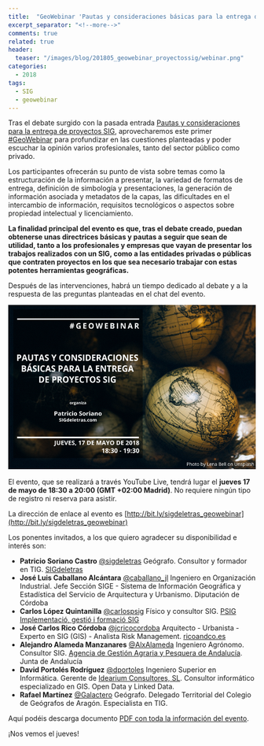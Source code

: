```yaml
---
title:  "GeoWebinar 'Pautas y consideraciones básicas para la entrega de proyectos SIG'"
excerpt_separator: "<!--more-->"
comments: true
related: true
header:
  teaser: "/images/blog/201805_geowebinar_proyectossig/webinar.png"
categories: 
  - 2018
tags:
  - SIG
  - geowebinar
---
```


Tras el debate surgido con la pasada entrada  [Pautas y consideraciones para la entrega de proyectos SIG](http://www.sigdeletras.com/2018/pautas_y_consideraciones_para_la_entrega_de_proyectos_sig/), aprovecharemos este primer [#GeoWebinar](https://twitter.com/hashtag/GeoWebinar?src=hash) para profundizar en las cuestiones planteadas y poder escuchar la opinión varios profesionales, tanto del sector público como privado. 

Los participantes ofrecerán su punto de vista sobre temas como la estructuración de la información a presentar, la variedad de formatos de entrega, definición de simbología y presentaciones, la generación de información asociada y metadatos de la capas, las dificultades en el intercambio de información, requisitos tecnológicos o aspectos sobre propiedad intelectual y licenciamiento.

**La finalidad principal del evento es que, tras el  debate creado, puedan obtenerse unas directrices básicas y pautas a seguir que sean de  utilidad, tanto a los profesionales y empresas que vayan de presentar los trabajos realizados con un SIG, como a las entidades privadas o públicas que contraten proyectos en los que sea necesario trabajar con estas potentes herramientas geográficas.**

Después de las intervenciones, habrá un tiempo dedicado al debate y a la respuesta de las preguntas planteadas en el chat del evento.

![Flayer Geowebinar](/images/blog/201805_geowebinar_proyectossig/webinar.png)

El evento, que se realizará a través YouTube Live, tendrá lugar el **jueves 17 de mayo de 18:30 a 20:00 (GMT +02:00 Madrid)**. No requiere ningún tipo de registro ni reserva para asistir. 

La dirección de enlace al evento es [http://bit.ly/sigdeletras_geowebinar](http://bit.ly/sigdeletras_geowebinar)

Los ponentes invitados, a los que quiero agradecer su disponibilidad e interés son:

- **Patricio Soriano Castro** [@sigdeletras](https://twitter.com/sigdeletras) Geógrafo. Consultor y formador en TIG. [SIGdeletras](https://es.linkedin.com/in/patriciosorianocastro)
- **José Luis Caballano Alcántara** [@caballano_jl](https://twitter.com/caballano_jl) Ingeniero en Organización Industrial. Jefe Sección SIGE - Sistema de Información Geográfica y Estadística del Servicio de Arquitectura y Urbanismo. Diputación de Córdoba
- **Carlos López Quintanilla** [@carlospsig](https://twitter.com/carlospsig) Físico y consultor SIG. [PSIG Implementació, gestió i formació SIG](http://psig.es/ca/nosaltres/)
- **José Carlos Rico Córdoba** [@jcricocordoba](https://twitter.com/jcricocordoba)  Arquitecto - Urbanista - Experto en SIG (GIS) - Analista Risk Management. [ricoandco.es](https://t.co/QNGsKRb47r)
- **Alejandro Alameda Manzanares** [@AlxAlameda](https://twitter.com/AlxAlameda) Ingeniero Agrónomo. Consultor SIG.  [Agencia de Gestión Agraria y Pesquera de Andalucía](http://www.juntadeandalucia.es/agenciaagrariaypesquera/agenciaagrariaypesquera/portal/web/principal).  Junta de Andalucía
- **David Portolés Rodríguez**  [@dportoles](https://twitter.com/dportoles) Ingeniero Superior en Informática. Gerente de [Idearium Consultores, SL](http://www.idearium-consultores.com/). Consultor informático especializado en GIS. Open Data y Linked Data.
- **Rafael Martínez** [@Galactero](https://twitter.com/Galactero) Geógrafo. Delegado Territorial del Colegio de Geógrafos de Aragón. Especialista en TIG.

Aquí podéis descarga documento [PDF con toda la información del evento](/images/blog/201805_geowebinar_proyectossig/sigdeltras_geowebinar_info.pdf). 

¡Nos vemos el jueves!

